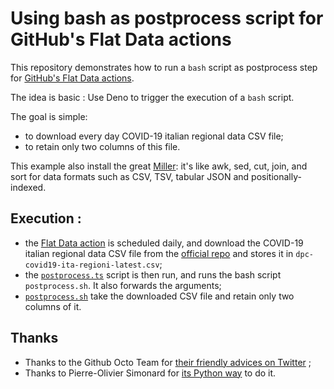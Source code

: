 # Using bash as postprocess script for GitHub's Flat Data actions


This repository demonstrates how to run a `bash` script as postprocess step for [GitHub's Flat Data actions](https://octo.github.com/projects/flat-data).

The idea is basic : Use Deno to trigger the execution of a `bash` script.

The goal is simple:

- to download every day COVID-19 italian regional data CSV file;
- to retain only two columns of this file.

This example also install the great [Miller](https://github.com/johnkerl/miller): it's like awk, sed, cut, join, and sort for data formats such as CSV, TSV, tabular JSON and positionally-indexed.


## Execution :

- the [Flat Data action](.github/workflows/flat.yml) is scheduled daily, and download the COVID-19 italian regional data CSV file from the [official repo](https://github.com/pcm-dpc/COVID-19) and stores it in `dpc-covid19-ita-regioni-latest.csv`;
- the [`postprocess.ts`](./postprocessing.ts) script is then run, and runs the bash script `postprocess.sh`. It also forwards the arguments;
- [`postprocess.sh`](./postprocessing.ts) take the downloaded CSV file and retain only two columns of it.


## Thanks

- Thanks to the Github Octo Team for [their friendly advices on Twitter](https://twitter.com/pierrotsmnrd/status/1394890851659177984?s=20) ;
- Thanks to Pierre-Olivier Simonard for [its Python way](https://github.com/pierrotsmnrd/flat_data_py_example) to do it.
